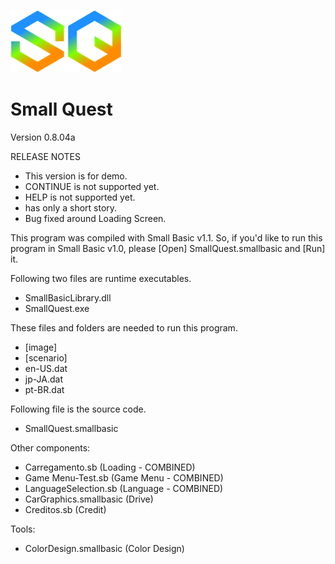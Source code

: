 ![](image/SQIcon.png)

# Small Quest

Version 0.8.04a

RELEASE NOTES

- This version is for demo.
- CONTINUE is not supported yet.
- HELP is not supported yet.
- has only a short story.
- Bug fixed around Loading Screen.

This program was compiled with Small Basic v1.1.  So, if you'd like to run this program in Small Basic v1.0, please [Open] SmallQuest.smallbasic and [Run] it.

Following two files are runtime executables.
- SmallBasicLibrary.dll
- SmallQuest.exe

These files and folders are needed to run this program.
- [image]
- [scenario]
- en-US.dat
- jp-JA.dat
- pt-BR.dat

Following file is the source code.
- SmallQuest.smallbasic

Other components:
- Carregamento.sb (Loading - COMBINED)
- Game Menu-Test.sb (Game Menu - COMBINED)
- LanguageSelection.sb (Language - COMBINED)
- CarGraphics.smallbasic (Drive)
- Creditos.sb (Credit)

Tools:
- ColorDesign.smallbasic (Color Design)
